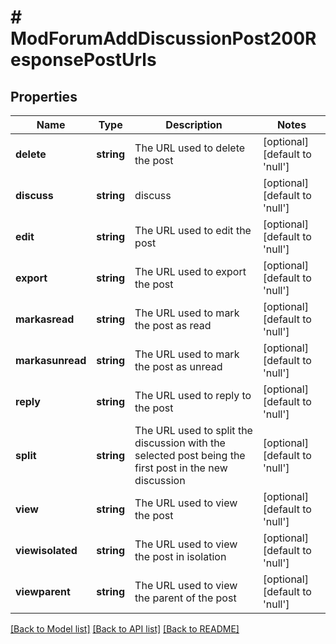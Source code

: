 # # ModForumAddDiscussionPost200ResponsePostUrls

## Properties

Name | Type | Description | Notes
------------ | ------------- | ------------- | -------------
**delete** | **string** | The URL used to delete the post | [optional] [default to 'null']
**discuss** | **string** | discuss | [optional] [default to 'null']
**edit** | **string** | The URL used to edit the post | [optional] [default to 'null']
**export** | **string** | The URL used to export the post | [optional] [default to 'null']
**markasread** | **string** | The URL used to mark the post as read | [optional] [default to 'null']
**markasunread** | **string** | The URL used to mark the post as unread | [optional] [default to 'null']
**reply** | **string** | The URL used to reply to the post | [optional] [default to 'null']
**split** | **string** | The URL used to split the discussion with the selected post being the first post in the new discussion | [optional] [default to 'null']
**view** | **string** | The URL used to view the post | [optional] [default to 'null']
**viewisolated** | **string** | The URL used to view the post in isolation | [optional] [default to 'null']
**viewparent** | **string** | The URL used to view the parent of the post | [optional] [default to 'null']

[[Back to Model list]](../../README.md#models) [[Back to API list]](../../README.md#endpoints) [[Back to README]](../../README.md)
